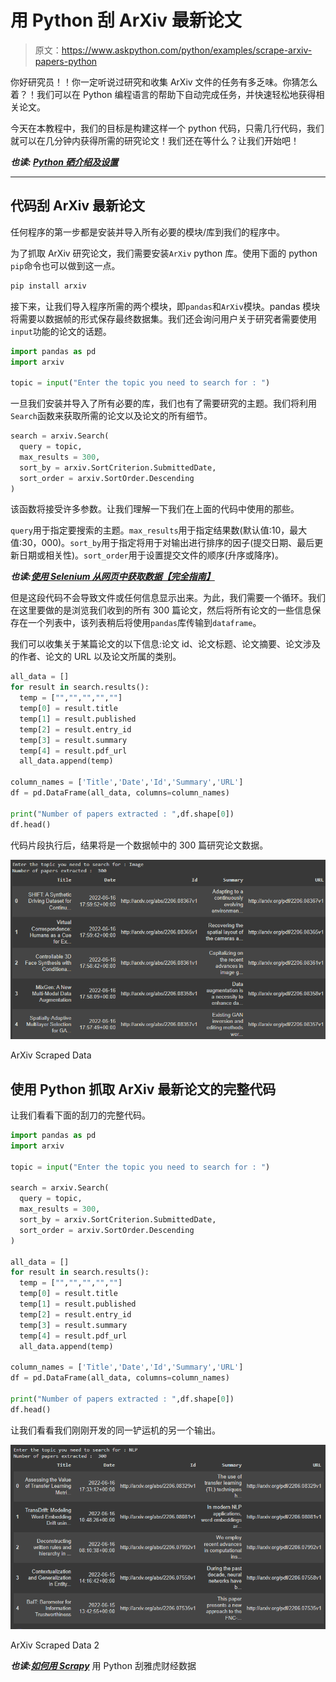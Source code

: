 # 用 Python 刮 ArXiv 最新论文

> 原文：<https://www.askpython.com/python/examples/scrape-arxiv-papers-python>

你好研究员！！你一定听说过研究和收集 ArXiv 文件的任务有多乏味。你猜怎么着？！我们可以在 Python 编程语言的帮助下自动完成任务，并快速轻松地获得相关论文。

今天在本教程中，我们的目标是构建这样一个 python 代码，只需几行代码，我们就可以在几分钟内获得所需的研究论文！我们还在等什么？让我们开始吧！

***也读: [Python 硒介绍及设置](https://www.askpython.com/python-modules/selenium-introduction-and-setup)***

* * *

## 代码刮 ArXiv 最新论文

任何程序的第一步都是安装并导入所有必要的模块/库到我们的程序中。

为了抓取 ArXiv 研究论文，我们需要安装`ArXiv` python 库。使用下面的 python `pip`命令也可以做到这一点。

```py
pip install arxiv

```

接下来，让我们导入程序所需的两个模块，即`pandas`和`ArXiv`模块。pandas 模块将需要以数据帧的形式保存最终数据集。我们还会询问用户关于研究者需要使用`input`功能的论文的话题。

```py
import pandas as pd
import arxiv

topic = input("Enter the topic you need to search for : ")

```

一旦我们安装并导入了所有必要的库，我们也有了需要研究的主题。我们将利用`Search`函数来获取所需的论文以及论文的所有细节。

```py
search = arxiv.Search(
  query = topic,
  max_results = 300,
  sort_by = arxiv.SortCriterion.SubmittedDate,
  sort_order = arxiv.SortOrder.Descending
)

```

该函数将接受许多参数。让我们理解一下我们在上面的代码中使用的那些。

`query`用于指定要搜索的主题。`max_results`用于指定结果数(默认值:10，最大值:30，000)。`sort_by`用于指定将用于对输出进行排序的因子(提交日期、最后更新日期或相关性)。`sort_order`用于设置提交文件的顺序(升序或降序)。

***也读:[使用 Selenium 从网页中获取数据【完全指南】](https://www.askpython.com/python-modules/fetch-website-data-selenium)***

但是这段代码不会导致文件或任何信息显示出来。为此，我们需要一个循环。我们在这里要做的是浏览我们收到的所有 300 篇论文，然后将所有论文的一些信息保存在一个列表中，该列表稍后将使用`pandas`库传输到`dataframe`。

我们可以收集关于某篇论文的以下信息:论文 id、论文标题、论文摘要、论文涉及的作者、论文的 URL 以及论文所属的类别。

```py
all_data = []
for result in search.results():
  temp = ["","","","",""]
  temp[0] = result.title
  temp[1] = result.published
  temp[2] = result.entry_id
  temp[3] = result.summary
  temp[4] = result.pdf_url
  all_data.append(temp)

column_names = ['Title','Date','Id','Summary','URL']
df = pd.DataFrame(all_data, columns=column_names)

print("Number of papers extracted : ",df.shape[0])
df.head()

```

代码片段执行后，结果将是一个数据帧中的 300 篇研究论文数据。

![ArXiv Scraped Data](img/5e5db43ef41f2250b2f58f2d4aae5d77.png)

ArXiv Scraped Data

## 使用 Python 抓取 ArXiv 最新论文的完整代码

让我们看看下面的刮刀的完整代码。

```py
import pandas as pd
import arxiv

topic = input("Enter the topic you need to search for : ")

search = arxiv.Search(
  query = topic,
  max_results = 300,
  sort_by = arxiv.SortCriterion.SubmittedDate,
  sort_order = arxiv.SortOrder.Descending
)

all_data = []
for result in search.results():
  temp = ["","","","",""]
  temp[0] = result.title
  temp[1] = result.published
  temp[2] = result.entry_id
  temp[3] = result.summary
  temp[4] = result.pdf_url
  all_data.append(temp)

column_names = ['Title','Date','Id','Summary','URL']
df = pd.DataFrame(all_data, columns=column_names)

print("Number of papers extracted : ",df.shape[0])
df.head()

```

让我们看看我们刚刚开发的同一铲运机的另一个输出。

![ArXiv Scraped Data 2](img/d6231309531d258b00201f51a6876a63.png)

ArXiv Scraped Data 2

***也读:[如何用 Scrapy](https://www.askpython.com/python/scrape-yahoo-finance-python-scrapy)*** 用 Python 刮雅虎财经数据